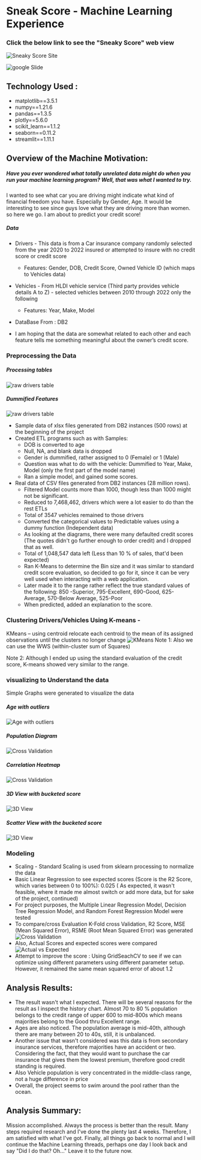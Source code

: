 # Sneak Score - Machine Learning Experience 
### Click the below link to see the "Sneaky Score" web view

![Sneaky Score Site](https://sonmiannkim-sneakyscore-app-0dnw3w.streamlitapp.com/)

![google Slide](https://docs.google.com/presentation/d/1_ZDp58ladiEjxcG45n7MzcwYHcuHrU8W/edit?usp=sharing&ouid=102621752871254853292&rtpof=true&sd=true)

## Technology Used : 
- matplotlib==3.5.1
- numpy==1.21.6
- pandas==1.3.5
- plotly==5.6.0
- scikit_learn==1.1.2
- seaborn==0.11.2
- streamlit==1.11.1


## Overview of the Machine Motivation:
##### Have you ever wondered what totally unrelated data might do when you run your machine learning program?  Well, that was what I wanted to try.
I wanted to see what car you are driving might indicate what kind of financial freedom you have. Especially by Gender, Age.  It would be interesting to see since guys 
love what they are driving more than women.  so here we go.  I am about to predict your credit score!

##### Data
-	Drivers - This data is from a Car insurance company randomly selected from the year 2020 to 2022 insured or attempted to insure with no credit score or credit score
	- Features: Gender, DOB, Credit Score, Owned Vehicle ID (which maps to Vehicles data)
-	Vehicles - From HLDI vehicle service (Third party provides vehicle details A to Z) - selected vehicles between 2010 through 2022 only the following
	- Features: Year, Make, Model
	
- 	DataBase From : DB2
	
-	I am hoping that the data are somewhat related to each other and each feature tells me something meaningful about the owner’s credit score.

### Preprocessing the Data  

##### Processing tables
![raw drivers table](Images/readme_raw_tables.PNG)	<br>

##### Dummified Features
![raw drivers table](Images/readme_features.PNG)	<br>

-	Sample data of xlsx files generated from DB2 instances (500 rows) at the beginning of the project
- 	Created ETL programs such as with Samples:
	- DOB is converted to age	
	- Null, NA, and blank data is dropped
	- Gender is dummified, rather assigned to 0 (Female) or 1 (Male)
	- Question was what to do with the vehicle:  Dummified to Year, Make, Model (only the first part of the model name)
	- Ran a simple model, and gained some scores.
-	Real data of CSV files generated from DB2 instances (28 million rows).
	- Filtered Model counts more than 1000, though less than 1000 might not be significant.
	- Reduced to 7,468,462, drivers which were a lot easier to do than the rest ETLs
	- Total of 3547 vehicles remained to those drivers
	- Converted the categorical values to Predictable values using a dummy  function (Independent data)
	- As looking at the diagrams, there were many defaulted credit scores (The quotes didn't go further enough to order credit) and I dropped that as well.
	- Total of 1,048,547 data left (Less than 10 % of sales, that'd been expected)
	- Ran K-Means to determine the Bin size and it was similar to standard credit score evaluation, so decided to go for it, since it can be very well used when interacting with a web application.
	- Later made it to the range rather reflect the true standard values of the following: 850 -Superior, 795-Excellent, 690-Good, 625-Average, 570-Below Average, 525-Poor 
	- When predicted, added an explanation to the score.
	
### Clustering Drivers/Vehicles Using K-means - 
KMeans – using centroid relocate each centroid to the mean of its assigned observations until the clusters no longer change
![KMeans](Images/elbow_diagram.PNG)	
Note 1: Also we can use the WWS (within-cluster sum of Squares)

Note 2: Although I ended up using the standard evaluation of the credit score, K-means showed very similar to the range.

### visualizing to Understand the data
Simple Graphs were generated to visualize the data
##### Age with outliers
![Age with outliers](Images/age_outliers.PNG)
##### Population Diagram
![Cross Validation](Images/population_diagram.PNG.PNG)
##### Correlation Heatmap
![Cross Validation](Images/co_eff_plot.PNG)
##### 3D View with bucketed score
![3D View](Images/scored_bucket.PNG)
##### Scatter View with the bucketed score
![3D View](Images/scatter_bucket.PNG)

### Modeling
- Scaling - Standard Scaling is used from sklearn processing to normalize the data
- Basic Linear Regression to see expected scores (Score is the R2 Score, which varies between 0 to 100%): 0.025 ( As expected, it wasn't feasible, where it made me almost switch or add more data, but for sake of the project, continued)
- For project purposes, the Multiple Linear Regression Model, Decision Tree Regression Model, and Random Forest Regression Model were tested
- To compare/cross Evaluation K-Fold cross Validation, R2 Score, MSE (Mean Squared Error), RSME (Root Mean Squared Error) was generated
![Cross Validation](Images/models_testing_compared.PNG)
- Also, Actual Scores and expected scores were compared
![Actual vs Expected](Images/actual_predicted_score.PNG)
- Attempt to improve the score : Using GridSeachCV to see if we can optimize using different parameters using different parameter setup.  However, it remained the same mean squared error of about 1.2

## Analysis Results:
- The result wasn't what I expected.  There will be several reasons for the result as I inspect the history chart. Almost 70 to 80 % population belongs to the credit range of upper 600 to mid-800s which means majorities belong to the Good thru Excellent range.
- Ages are also noticed. The population average is mid-40th, although there are many between 20 to 40s, still, it is unbalanced.
- Another issue that wasn't considered was this data is from secondary insurance services, therefore majorities have an accident or two.  Considering the fact, that they would want to purchase the car insurance that gives them the lowest premium, therefore good credit standing is required.
- Also Vehicle population is very concentrated in the middle-class range, not a huge difference in price
- Overall, the project seems to swim around the pool rather than the ocean. 

## Analysis Summary:
Mission accomplished. Always the process is better than the result.  Many steps required research and I've done the plenty last 4 weeks. 
Therefore, I am satisfied with what I've got. Finally, all things go back to normal and I will continue the Machine Learning threads, perhaps one day I look back and say "Did I do that? Oh..." Leave it to the future now.

